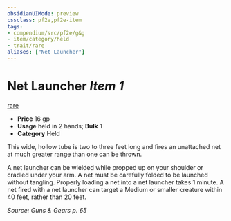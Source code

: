 ```yaml
---
obsidianUIMode: preview
cssclass: pf2e,pf2e-item
tags:
- compendium/src/pf2e/g&g
- item/category/held
- trait/rare
aliases: ["Net Launcher"]
---
```

# Net Launcher *Item 1*  
[rare](/rules/traits/rare.md)  

- **Price** 16 gp
- **Usage** held in 2 hands; **Bulk** 1
- **Category** Held

This wide, hollow tube is two to three feet long and fires an unattached net at much greater range than one can be thrown.

A net launcher can be wielded while propped up on your shoulder or cradled under your arm. A net must be carefully folded to be launched without tangling. Properly loading a net into a net launcher takes 1 minute. A net fired with a net launcher can target a Medium or smaller creature within 40 feet, rather than 20 feet.

*Source: Guns & Gears p. 65*